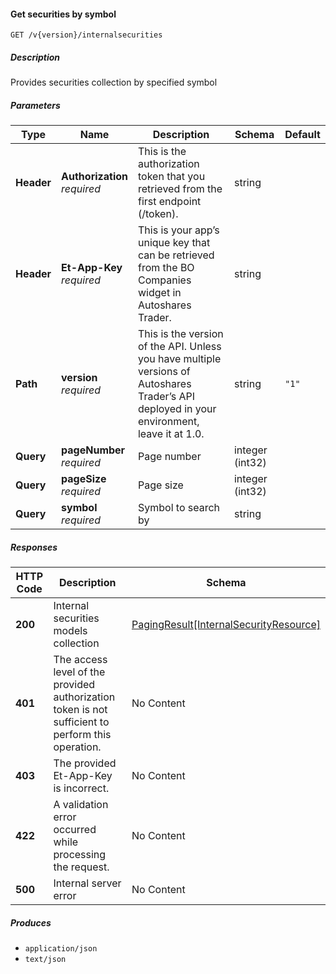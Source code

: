 
<a name="internalsecurities_getsecurities"></a>
#### Get securities by symbol
```
GET /v{version}/internalsecurities
```


##### Description
Provides securities collection by specified symbol


##### Parameters

|Type|Name|Description|Schema|Default|
|---|---|---|---|---|
|**Header**|**Authorization**  <br>*required*|This is the authorization token that you retrieved from the first endpoint (/token).|string||
|**Header**|**Et-App-Key**  <br>*required*|This is your app’s unique key that can be retrieved from the BO Companies widget in Autoshares Trader.|string||
|**Path**|**version**  <br>*required*|This is the version of the API. Unless you have multiple versions of Autoshares Trader’s API deployed in your environment, leave it at 1.0.|string|`"1"`|
|**Query**|**pageNumber**  <br>*required*|Page number|integer (int32)||
|**Query**|**pageSize**  <br>*required*|Page size|integer (int32)||
|**Query**|**symbol**  <br>*required*|Symbol to search by|string||


##### Responses

|HTTP Code|Description|Schema|
|---|---|---|
|**200**|Internal securities models collection|[PagingResult[InternalSecurityResource]](#pagingresult-internalsecurityresource)|
|**401**|The access level of the provided authorization token is not sufficient to perform this operation.|No Content|
|**403**|The provided Et-App-Key is incorrect.|No Content|
|**422**|A validation error occurred while processing the request.|No Content|
|**500**|Internal server error|No Content|


##### Produces

* `application/json`
* `text/json`



